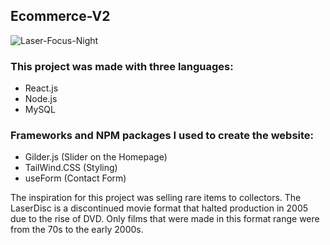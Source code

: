 ## Ecommerce-V2

![Laser-Focus-Night](https://github.com/user-attachments/assets/004a5c5e-8910-42f0-842c-40cdf45b7d49)

### This project was made with three languages:

- React.js
- Node.js
- MySQL

### Frameworks and NPM packages I used to create the website:

- Gilder.js (Slider on the Homepage)
- TailWind.CSS (Styling)
- useForm (Contact Form)

The inspiration for this project was selling rare items to collectors. The LaserDisc is a discontinued movie format that halted production in 2005 due to the rise of DVD. Only films that were made in this format range were from the 70s to the early 2000s.
